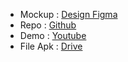  - Mockup : [Design Figma](https://www.figma.com/file/om7KTHs9kt2J31CVNiiQbV/chuck-norris-jokes?node-id=0:1&t=p5X8J0bsLcZFohHW-1)
 - Repo : [Github](https://github.com/arkgnan/react-native-final-project-40)
 - Demo : [Youtube](https://youtu.be/lx_3SKwtnVc)
 - File Apk : [Drive](https://drive.google.com/file/d/1-gGwdbc5r7572RFeBQ7Cx8YJxO9PTn3T/view?usp=share_link)